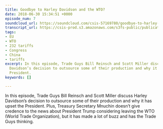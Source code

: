 ```yaml
---
title: Goodbye to Harley Davidson and the WTO?
date: 2018-06-30 15:34:51 +0000
episode_num: 7
soundcloud_url: https://soundcloud.com/csis-57169780/goodbye-to-harley-davidson-and?in=csis-57169780/sets/the-trade-guys
transcript_url: https://csis-prod.s3.amazonaws.com/s3fs-public/publication/180727_Goodbye_to_Harley_Davidson_the_WTO.pdf?LWuogt546dgCqE45uQkE0D6CbzUzoidH
tags:
- EU
- WTO
- 232 tariffs
- Congress
- China
- tariffs
excerpt: In this episode, Trade Guys Bill Reinsch and Scott Miller discuss Harley
  Davidson’s decision to outsource some of their production and why it has upset the
  President.
keywords: []

---
```

In this episode, Trade Guys Bill Reinsch and Scott Miller discuss Harley Davidson’s decision to outsource some of their production and why it has upset the President. Plus, Treasury Secretary Mnuchin doesn’t give credence to the news about President Trump considering leaving the WTO (World Trade Organization), but it has made a lot of buzz and has the Trade Guys thinking. 